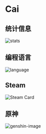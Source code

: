 # Cai

## 统计信息
![stats]

## 编程语言
![language]
## Steam
![Steam Card]
## 原神
![genshin-image]



[header]: https://capsule-render.vercel.app/api?type=Waving&color=timeGradient&height=120&text=Cai(ACaiCat)&fontSize=45
[moe-counter]: https://count.getloli.com/get/@ACaiCat?theme=rule34

[stats]: https://github-readme-stats.vercel.app/api?username=ACaiCat&locale=cn&show_icons=true&include_all_commits=true&theme=transparent&hide_border=true
[language]: https://github-readme-stats.vercel.app/api/top-langs?username=ACaiCat&locale=cn&show_icons=true&theme=transparent&card_width=470&hide_border=true

[genshin-image]: https://genshin-card.himiku.com/rand/354435533.png
[Steam Card]:https://card.yuy1n.io/card/76561198944480119/tokyonight,badge,group
